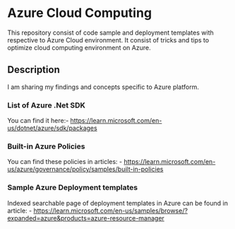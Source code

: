 # Azure Cloud Computing

This repository consist of code sample and deployment templates with respective to Azure Cloud environment. It consist of tricks and tips to optimize cloud computing environment on Azure. 

## Description
I am sharing my findings and concepts specific to Azure platform. 

### List of Azure .Net SDK
You can find it here:- https://learn.microsoft.com/en-us/dotnet/azure/sdk/packages

### Built-in Azure Policies
You can find these policies in articles: - https://learn.microsoft.com/en-us/azure/governance/policy/samples/built-in-policies

### Sample Azure Deployment templates
Indexed searchable page of deployment templates in Azure can be found in article: - https://learn.microsoft.com/en-us/samples/browse/?expanded=azure&products=azure-resource-manager